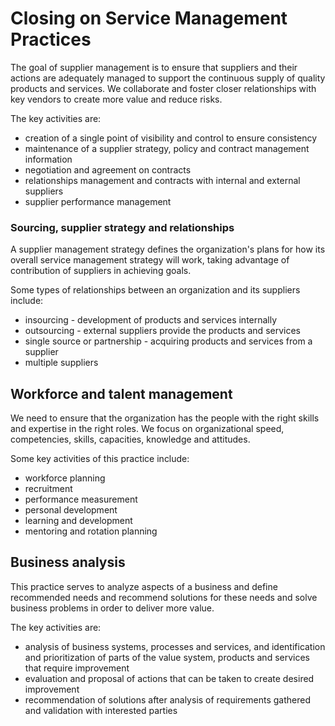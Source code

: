 # Closing on Service Management Practices
The goal of supplier management is to ensure that suppliers and their actions are adequately managed to support the continuous supply of quality products and services. We collaborate and foster closer relationships with key vendors to create more value and reduce risks.

The key activities are:
- creation of a single point of visibility and control to ensure consistency
- maintenance of a supplier strategy, policy and contract management information
- negotiation and agreement on contracts
- relationships management and contracts with internal and external suppliers
- supplier performance management

### Sourcing, supplier strategy and relationships
A supplier management strategy defines the organization's plans for how its overall service management strategy will work, taking advantage of contribution of suppliers in achieving goals.

Some types of relationships between an organization and its suppliers include:
- insourcing - development of products and services internally
- outsourcing - external suppliers provide the products and services
- single source or partnership - acquiring products and services from a supplier
- multiple suppliers

## Workforce and talent management
We need to ensure that the organization has the people with the right skills and expertise in the right roles. We focus on organizational speed, competencies, skills, capacities, knowledge and attitudes.

Some key activities of this practice include:
- workforce planning
- recruitment
- performance measurement
- personal development
- learning and development
- mentoring and rotation planning

## Business analysis
This practice serves to analyze aspects of a business and define recommended needs and recommend solutions for these needs and solve business problems in order to deliver more value.

The key activities are:
- analysis of business systems, processes and services, and identification and prioritization of parts of the value system, products and services that require improvement
- evaluation and proposal of actions that can be taken to create desired improvement
- recommendation of solutions after analysis of requirements gathered and validation with interested parties
